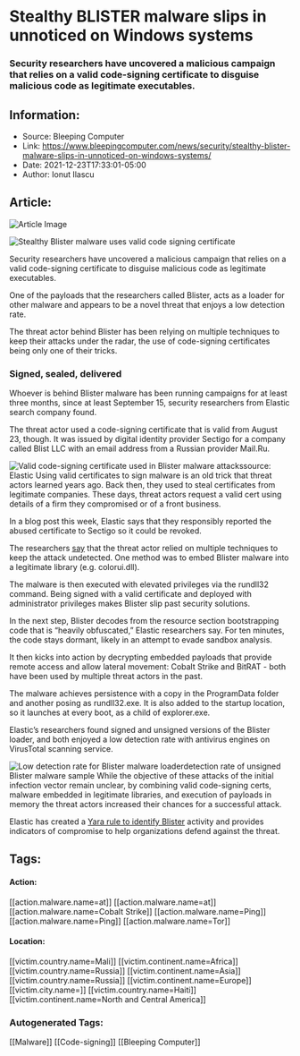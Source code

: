 # Stealthy BLISTER malware slips in unnoticed on Windows systems
### Security researchers have uncovered a malicious campaign that relies on a valid code-signing certificate to disguise malicious code as legitimate executables.

## Information:
+ Source: Bleeping Computer
+ Link: https://www.bleepingcomputer.com/news/security/stealthy-blister-malware-slips-in-unnoticed-on-windows-systems/
+ Date: 2021-12-23T17:33:01-05:00
+ Author: Ionut Ilascu


## Article:
![Article Image](https://www.bleepstatic.com/content/hl-images/2021/05/06/Malware-headpic.jpg)

![Stealthy Blister malware uses valid code signing certificate](https://www.bleepstatic.com/content/hl-images/2021/05/06/Malware-headpic.jpg)


Security researchers have uncovered a malicious campaign that relies on a valid code-signing certificate to disguise malicious code as legitimate executables.


One of the payloads that the researchers called Blister, acts as a loader for other malware and appears to be a novel threat that enjoys a low detection rate.


The threat actor behind Blister has been relying on multiple techniques to keep their attacks under the radar, the use of code-signing certificates being only one of their tricks.


### Signed, sealed, delivered


Whoever is behind Blister malware has been running campaigns for at least three months, since at least September 15, security researchers from Elastic search company found.


The threat actor used a code-signing certificate that is valid from August 23, though. It was issued by digital identity provider Sectigo for a company called Blist LLC with an email address from a Russian provider Mail.Ru.



![Valid code-signing certificate used in Blister malware attacks](https://www.bleepstatic.com/images/news/u/1100723/2021/BlisterCodeSignCert.png)source: Elastic
Using valid certificates to sign malware is an old trick that threat actors learned years ago. Back then, they used to steal certificates from legitimate companies. These days, threat actors request a valid cert using details of a firm they compromised or of a front business.


In a blog post this week, Elastic says that they responsibly reported the abused certificate to Sectigo so it could be revoked.


The researchers [say](https://www.elastic.co/blog/elastic-security-uncovers-blister-malware-campaign) that the threat actor relied on multiple techniques to keep the attack undetected. One method was to embed Blister malware into a legitimate library (e.g. colorui.dll).


The malware is then executed with elevated privileges via the rundll32 command. Being signed with a valid certificate and deployed with administrator privileges makes Blister slip past security solutions.


In the next step, Blister decodes from the resource section bootstrapping code that is “heavily obfuscated,” Elastic researchers say. For ten minutes, the code stays dormant, likely in an attempt to evade sandbox analysis.


It then kicks into action by decrypting embedded payloads that provide remote access and allow lateral movement: Cobalt Strike and BitRAT - both have been used by multiple threat actors in the past.


The malware achieves persistence with a copy in the ProgramData folder and another posing as rundll32.exe. It is also added to the startup location, so it launches at every boot, as a child of explorer.exe.


Elastic’s researchers found signed and unsigned versions of the Blister loader, and both enjoyed a low detection rate with antivirus engines on VirusTotal scanning service.



![Low detection rate for Blister malware loader](https://www.bleepstatic.com/images/news/u/1100723/2021/BlisterDetectionRate.jpg)detection rate of unsigned Blister malware sample
While the objective of these attacks of the initial infection vector remain unclear, by combining valid code-signing certs, malware embedded in legitimate libraries, and execution of payloads in memory the threat actors increased their chances for a successful attack.


Elastic has created a [Yara rule to identify Blister](https://www.elastic.co/blog/elastic-security-uncovers-blister-malware-campaign#:~:text=We%20have%20created%20a%20YARA%20rule%20to%20identify%20this%20BLISTER%20activity) activity and provides indicators of compromise to help organizations defend against the threat.





## Tags:

#### Action:
[[action.malware.name=at]] [[action.malware.name=at]] [[action.malware.name=Cobalt Strike]] [[action.malware.name=Ping]] [[action.malware.name=Ping]] [[action.malware.name=Tor]]

#### Location:
[[victim.country.name=Mali]] [[victim.continent.name=Africa]] [[victim.country.name=Russia]] [[victim.continent.name=Asia]] [[victim.country.name=Russia]] [[victim.continent.name=Europe]] [[victim.city.name=]] [[victim.country.name=Haiti]] [[victim.continent.name=North and Central America]]

### Autogenerated Tags:
[[Malware]] [[Code-signing]] [[Bleeping Computer]]

